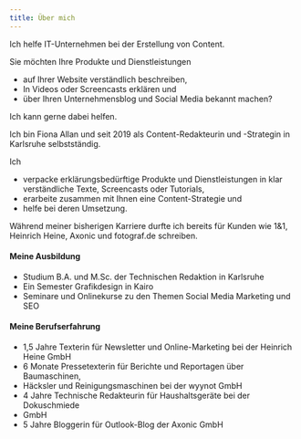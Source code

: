 ```yaml
---
title: Über mich
---
```

Ich helfe IT-Unternehmen bei der Erstellung von Content.

Sie möchten Ihre Produkte und Dienstleistungen

- auf Ihrer Website verständlich beschreiben,
- In Videos oder Screencasts erklären und
- über Ihren Unternehmensblog und Social Media bekannt machen?

Ich kann gerne dabei helfen.

Ich bin Fiona Allan und seit 2019 als Content-Redakteurin und -Strategin in Karlsruhe selbstständig.

Ich

- verpacke erklärungsbedürftige Produkte und Dienstleistungen in klar verständliche Texte, Screencasts oder Tutorials,
- erarbeite zusammen mit Ihnen eine Content-Strategie und
- helfe bei deren Umsetzung.

Während meiner bisherigen Karriere durfte ich bereits für Kunden wie 1&1, Heinrich
Heine, Axonic und fotograf.de schreiben.

#### Meine Ausbildung

- Studium B.A. und M.Sc. der Technischen Redaktion in Karlsruhe
- Ein Semester Grafikdesign in Kairo
- Seminare und Onlinekurse zu den Themen Social Media Marketing und SEO

#### Meine Berufserfahrung

- 1,5 Jahre Texterin für Newsletter und Online-Marketing bei der Heinrich Heine GmbH
- 6 Monate Pressetexterin für Berichte und Reportagen über Baumaschinen,
- Häcksler und Reinigungsmaschinen bei der wyynot GmbH
- 4 Jahre Technische Redakteurin für Haushaltsgeräte bei der Dokuschmiede
- GmbH
- 5 Jahre Bloggerin für Outlook-Blog der Axonic GmbH